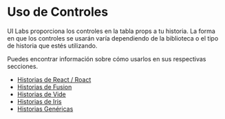 # Uso de Controles

UI Labs proporciona los controles en la tabla <span class="item-description">props</span> a tu historia. La forma en que los controles se usarán varía dependiendo de la biblioteca o el tipo de historia que estés utilizando.

Puedes encontrar información sobre cómo usarlos en sus respectivas secciones.

- [Historias de React / Roact](/es/docs/stories/advanced/react)
- [Historias de Fusion](/es/docs/stories/advanced/fusion)
- [Historias de Vide](/es/docs/stories/advanced/vide)
- [Historias de Iris](/es/docs/stories/advanced/iris)
- [Historias Genéricas](/es/docs/stories/advanced/generic)